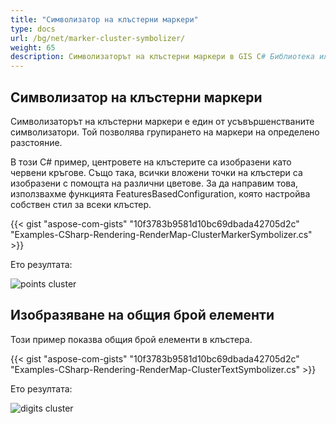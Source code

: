 ```yaml
---
title: "Символизатор на клъстерни маркери"
type: docs
url: /bg/net/marker-cluster-symbolizer/
weight: 65
description: Символизаторът на клъстерни маркери в GIS C# Библиотека или API позволява групирането на маркери на определено разстояние.
---
```


## **Символизатор на клъстерни маркери**
Символизаторът на клъстерни маркери е един от усъвършенстваните символизатори. Той позволява групирането на маркери на определено разстояние.

В този C# пример, центровете на клъстерите са изобразени като червени кръгове. Също така, всички вложени точки на клъстери са изобразени с помощта на различни цветове. За да направим това, използвахме функцията FeaturesBasedConfiguration, която настройва собствен стил за всеки клъстер.

{{< gist "aspose-com-gists" "10f3783b9581d10bc69dbada42705d2c" "Examples-CSharp-Rendering-RenderMap-ClusterMarkerSymbolizer.cs" >}}

Ето резултата:

![points cluster](points-cluster.png)

## **Изобразяване на общия брой елементи**

Този пример показва общия брой елементи в клъстера.

{{< gist "aspose-com-gists" "10f3783b9581d10bc69dbada42705d2c" "Examples-CSharp-Rendering-RenderMap-ClusterTextSymbolizer.cs" >}}

Ето резултата:

![digits cluster](digits-cluster.png)
